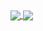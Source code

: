 <!-- ### Halo, semua 👋 aku Gautama

<!--
**Tamagouuu/tamagouuu** is a ✨ _special_ ✨ repository because its `README.md` (this file) appears on your GitHub profile.

Here are some ideas to get you started:

- 🔭 I’m currently working on ...
- 🌱 I’m currently learning ...
- 👯 I’m looking to collaborate on ...
- 🤔 I’m looking for help with ...
- 💬 Ask me about ...
- 📫 How to reach me: ...
- 😄 Pronouns: ...
- ⚡ Fun fact: ...
-->

<a href="https://github.com/tamagouuu">
  <img align="center" src="https://github-readme-stats-flame-kappa-68.vercel.app/api?username=tamagouuu&count_private=true&show_icons=true&theme=chartreuse-dark" />
</a>
<a href="https://github.com/tamagouuu">
  <img align="center" src="https://ghttps://github-readme-stats-flame-kappa-68.vercel.app/api/top-langs/?username=tamagouuu&layout=compact&theme=chartreuse dark&langs_count=8" />
</a>
